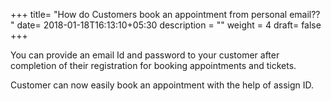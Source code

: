 +++
title= "How do Customers book an appointment from personal email?? "
date= 2018-01-18T16:13:10+05:30
description = ""
weight = 4
draft= false
+++


You can provide an email Id and password to your customer after completion of  their registration for booking appointments and tickets.  

Customer can now easily book an appointment with the help of assign ID.


